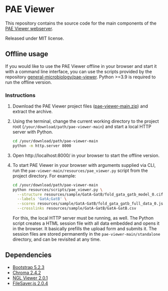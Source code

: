 # PAE Viewer

This repository contains the source code for the main components of
the [PAE Viewer webserver](https://pae-viewer.uni-goettingen.de/).

Released under MIT license.

## Offline usage
If you would like to use the PAE Viewer offline in your browser and
start it with a command line interface, you can use the scripts
provided by the repository
[general-microbiology/pae-viewer](https://gitlab.gwdg.de/general-microbiology/pae-viewer). 
Python >=3.9 is required to run the offline version.

### Instructions
1. Download the PAE Viewer project files
   ([pae-viewer-main.zip](https://gitlab.gwdg.de/general-microbiology/pae-viewer/-/archive/main/pae-viewer-main.zip)) 
   and extract the archive.

2. Using the terminal, change the current working directory to the project root
   (`/your/download/path/pae-viewer-main`) and start a local HTTP server with Python.

   ```bash
   cd /your/download/path/pae-viewer-main
   python -m http.server 8000
   ``` 
3. Open http://localhost:8000/ in your browser to 
   start the offline version.

4. To start PAE Viewer in your browser with arguments supplied via CLI, run the
   `pae-viewer-main/resources/pae_viewer.py` script from the project directory. 
   For example:

   ```bash
   cd /your/download/path/pae-viewer-main
   python resources/scripts/pae_viewer.py \
     --structure resources/sample/GatA-GatB/fold_gata_gatb_model_0.cif \
     --labels 'GatA;GatB' \
     --scores resources/sample/GatA-GatB/fold_gata_gatb_full_data_0.json \
     --crosslinks resources/sample/GatA-GatB/GatA-GatB.csv
   ```
 
   For this, the local HTTP server must be running, as well. The Python
   script creates a HTML session file with all data embedded and opens
   it in the browser. It basically prefills the upload form and submits
   it. The session files are stored permanently in the
   `pae-viewer-main/standalone` directory, and can be revisited at any time.


## Dependencies
- [Bootstrap 5.2.3](https://getbootstrap.com/)
- [Chroma 2.4.2](https://gka.github.io/chroma.js/)
- [NGL Viewer 2.0.1](http://nglviewer.org/#ngl)
- [FileSaver.js 2.0.4](https://github.com/eligrey/FileSaver.js#readme)
